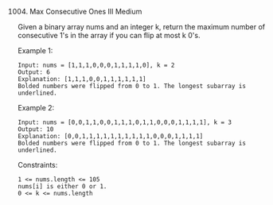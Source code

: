 1004. Max Consecutive Ones III
Medium

Given a binary array nums and an integer k, return the maximum number of consecutive 1's in the array if you can flip at most k 0's.

 

Example 1:
```
Input: nums = [1,1,1,0,0,0,1,1,1,1,0], k = 2
Output: 6
Explanation: [1,1,1,0,0,1,1,1,1,1,1]
Bolded numbers were flipped from 0 to 1. The longest subarray is underlined.
```
Example 2:
```
Input: nums = [0,0,1,1,0,0,1,1,1,0,1,1,0,0,0,1,1,1,1], k = 3
Output: 10
Explanation: [0,0,1,1,1,1,1,1,1,1,1,1,0,0,0,1,1,1,1]
Bolded numbers were flipped from 0 to 1. The longest subarray is underlined.
``` 

Constraints:
```
1 <= nums.length <= 105
nums[i] is either 0 or 1.
0 <= k <= nums.length
```
